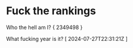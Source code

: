 # Fuck the rankings

Who the hell am I?
{ 2349498 }

What fucking year is it?
[ 2024-07-27T22:31:21Z ]
